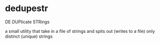 # dedupestr

DE DUPlicate STRings

a small utility that take in a file of strings and spits out (writes to a file) only distinct (unique) strings